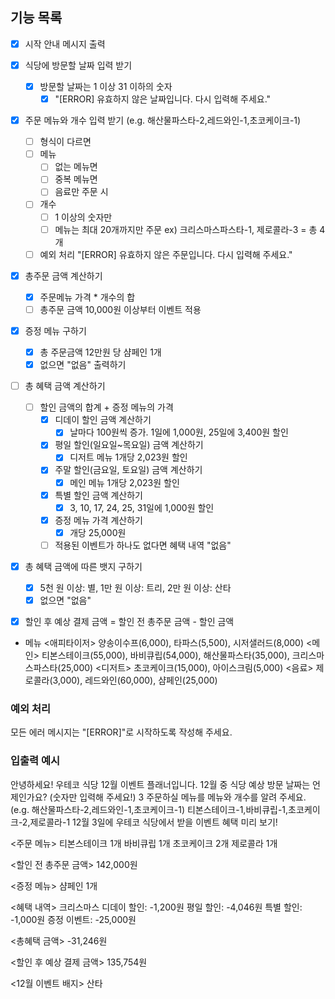 ## 기능 목록

- [x] 시작 안내 메시지 출력

- [x] 식당에 방문할 날짜 입력 받기
    - [x] 방문할 날짜는 1 이상 31 이하의 숫자
        - [x] "[ERROR] 유효하지 않은 날짜입니다. 다시 입력해 주세요."

- [x] 주문 메뉴와 개수 입력 받기 (e.g. 해산물파스타-2,레드와인-1,초코케이크-1)
    - [ ] 형식이 다르면
    - [ ] 메뉴
        - [ ] 없는 메뉴면
        - [ ] 중복 메뉴면
        - [ ] 음료만 주문 시
    - [ ] 개수
        - [ ] 1 이상의 숫자만
        - [ ] 메뉴는 최대 20개까지만 주문 ex) 크리스마스파스타-1, 제로콜라-3 = 총 4개
    - [ ] 예외 처리 "[ERROR] 유효하지 않은 주문입니다. 다시 입력해 주세요."

- [x] 총주문 금액 계산하기
    - [x] 주문메뉴 가격 * 개수의 합
    - [ ] 총주문 금액 10,000원 이상부터 이벤트 적용

- [x] 증정 메뉴 구하기
    - [x] 총 주문금액 12만원 당 샴페인 1개
    - [x] 없으면 "없음" 출력하기

- [ ] 총 혜택 금액 계산하기
    - [ ] 할인 금액의 합계 + 증정 메뉴의 가격
        - [x] 디데이 할인 금액 계산하기
            - [x] 날마다 100원씩 증가. 1일에 1,000원, 25일에 3,400원 할인
        - [x] 평일 할인(일요일~목요일) 금액 계산하기
            - [x] 디저트 메뉴 1개당 2,023원 할인
        - [x] 주말 할인(금요일, 토요일) 금액 계산하기
            - [x] 메인 메뉴 1개당 2,023원 할인
        - [x] 특별 할인 금액 계산하기
            - [x] 3, 10, 17, 24, 25, 31일에 1,000원 할인
        - [x] 증정 메뉴 가격 계산하기
            - [x] 개당 25,000원
        - [ ] 적용된 이벤트가 하나도 없다면 혜택 내역 "없음"

- [x] 총 혜택 금액에 따른 뱃지 구하기
    - [x] 5천 원 이상: 별, 1만 원 이상: 트리, 2만 원 이상: 산타
    - [x] 없으면 "없음"

- [x] 할인 후 예상 결제 금액 = 할인 전 총주문 금액 - 할인 금액

- 메뉴
  <애피타이저>
  양송이수프(6,000), 타파스(5,500), 시저샐러드(8,000)
  <메인>
  티본스테이크(55,000), 바비큐립(54,000), 해산물파스타(35,000), 크리스마스파스타(25,000)
  <디저트>
  초코케이크(15,000), 아이스크림(5,000)
  <음료>
  제로콜라(3,000), 레드와인(60,000), 샴페인(25,000)

### 예외 처리

모든 에러 메시지는 "[ERROR]"로 시작하도록 작성해 주세요.

### 입출력 예시

안녕하세요! 우테코 식당 12월 이벤트 플래너입니다.
12월 중 식당 예상 방문 날짜는 언제인가요? (숫자만 입력해 주세요!)
3
주문하실 메뉴를 메뉴와 개수를 알려 주세요. (e.g. 해산물파스타-2,레드와인-1,초코케이크-1)
티본스테이크-1,바비큐립-1,초코케이크-2,제로콜라-1
12월 3일에 우테코 식당에서 받을 이벤트 혜택 미리 보기!

<주문 메뉴>
티본스테이크 1개
바비큐립 1개
초코케이크 2개
제로콜라 1개

<할인 전 총주문 금액>
142,000원

<증정 메뉴>
샴페인 1개

<혜택 내역>
크리스마스 디데이 할인: -1,200원
평일 할인: -4,046원
특별 할인: -1,000원
증정 이벤트: -25,000원

<총혜택 금액>
-31,246원

<할인 후 예상 결제 금액>
135,754원

<12월 이벤트 배지>
산타

